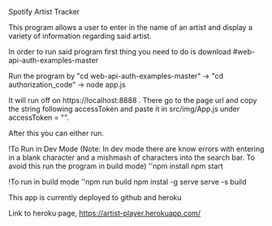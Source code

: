 Spotify Artist Tracker

This program allows a user to enter in the name of an artist and display a variety of information regarding said artist.

In order to run said program first thing you need to do is download #web-api-auth-examples-master

Run the program by "cd web-api-auth-examples-master" -> "cd authorization_code" -> node app.js

It will run off on https://localhost:8888 . There go to the page url and copy the string following accessToken and paste it in src/img/App.js under accessToken = "".

After this you can either run. 

!To Run in Dev Mode (Note: In dev mode there are know errors with entering in a blank character and a mishmash of characters into the search bar. To avoid this run the program in build mode)
''npm install
  npm start

!To run in build mode
''npm run build
  npm instal -g serve
  serve -s build


  This app is currently deployed to github and heroku

  Link to heroku page, https://artist-player.herokuapp.com/


